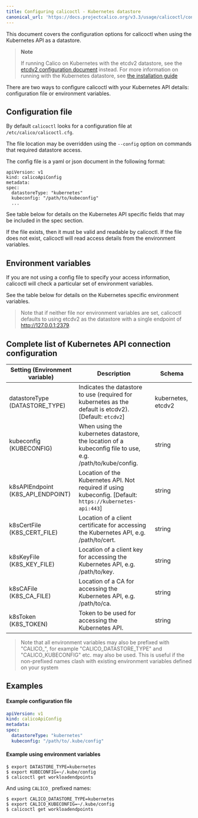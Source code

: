 ```yaml
---
title: Configuring calicoctl - Kubernetes datastore 
canonical_url: 'https://docs.projectcalico.org/v3.3/usage/calicoctl/configure/kdd'
---
```


This document covers the configuration options for calicoctl when using the Kubernetes API as a datastore.  

> **Note**
>
> If running Calico on Kubernetes with the etcdv2 datastore, see the [etcdv2 configuration document](etcdv2) instead.
> For more information on running with the Kubernetes datastore, see [the installation guide](/{{page.version}}/getting-started/kubernetes/installation/hosted/kubernetes-datastore/)

There are two ways to configure calicoctl with your Kubernetes API details: 
configuration file or environment variables.

## Configuration file 

By default `calicoctl` looks for a configuration file at `/etc/calico/calicoctl.cfg`.

The file location may be overridden using the `--config` option on commands that required
datastore access.

The config file is a yaml or json document in the following format:

```
apiVersion: v1
kind: calicoApiConfig
metadata:
spec:
  datastoreType: "kubernetes"
  kubeconfig: "/path/to/kubeconfig"
  ...
```

See table below for details on the Kubernetes API specific fields that may be included in
the spec section.

If the file exists, then it must be valid and readable by calicoctl.  If the file
does not exist, calicoctl will read access details from the environment variables.

## Environment variables

If you are not using a config file to specify your access information, calicoctl
will check a particular set of environment variables.

See the table below for details on the Kubernetes specific environment variables.

> Note that if neither file nor environment variables are set, calicoctl defaults to
> using etcdv2 as the datastore with a single endpoint of http://127.0.0.1:2379.

## Complete list of Kubernetes API connection configuration

| Setting (Environment variable)    | Description                                                                                               | Schema
| --------------------------------- | --------------------------------------------------------------------------------------------------------- | ------------------
| datastoreType (DATASTORE_TYPE)    | Indicates the datastore to use (required for kubernetes as the default is etcdv2). [Default: `etcdv2`]    | kubernetes, etcdv2
| kubeconfig (KUBECONFIG)           | When using the kubernetes datastore, the location of a kubeconfig file to use, e.g. /path/to/kube/config. | string
| k8sAPIEndpoint (K8S_API_ENDPOINT) | Location of the Kubernetes API. Not required if using kubeconfig. [Default: `https://kubernetes-api:443`] | string
| k8sCertFile (K8S_CERT_FILE)       | Location of a client certificate for accessing the Kubernetes API, e.g. /path/to/cert.                    | string
| k8sKeyFile (K8S_KEY_FILE)         | Location of a client key for accessing the Kubernetes API, e.g. /path/to/key.                             | string
| k8sCAFile (K8S_CA_FILE)           | Location of a CA for accessing the Kubernetes API, e.g. /path/to/ca.                                      | string
| k8sToken (K8S_TOKEN)              | Token to be used for accessing the Kubernetes API.                                                        | string

> Note that all environment variables may also be prefixed with "CALICO_", for 
> example "CALICO_DATASTORE_TYPE" and "CALICO_KUBECONFIG" etc. may also be used.
> This is useful if the non-prefixed names clash with existing environment
> variables defined on your system

## Examples

#### Example configuration file

```yaml
apiVersion: v1
kind: calicoApiConfig
metadata:
spec:
  datastoreType: "kubernetes"
  kubeconfig: "/path/to/.kube/config"
```

#### Example using environment variables 

```shell
$ export DATASTORE_TYPE=kubernetes 
$ export KUBECONFIG=~/.kube/config 
$ calicoctl get workloadendpoints
```

And using `CALICO_` prefixed names:

```shell
$ export CALICO_DATASTORE_TYPE=kubernetes 
$ export CALICO_KUBECONFIG=~/.kube/config 
$ calicoctl get workloadendpoints
```
